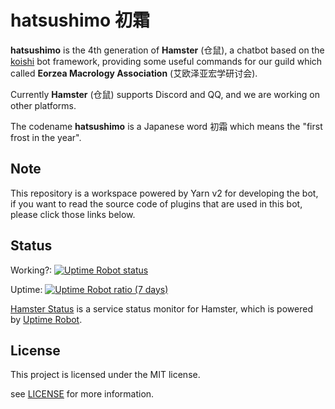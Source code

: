# hatsushimo 初霜

**hatsushimo** is the 4th generation of **Hamster** (仓鼠), a chatbot based on the [koishi](https://github.com/koishijs/koishi) bot framework, providing some useful commands for our guild which called **Eorzea Macrology Association** (艾欧泽亚宏学研讨会).

Currently **Hamster** (仓鼠) supports Discord and QQ, and we are working on other platforms.

The codename **hatsushimo** is a Japanese word 初霜 which means the "first frost in the year".

## Note

This repository is a workspace powered by Yarn v2 for developing the bot,
if you want to read the source code of plugins that are used in this bot,
please click those links below.

## Status

Working?: [![Uptime Robot status](https://img.shields.io/uptimerobot/status/m791225476-3a475d05519cdc78840c30f1?label=Bot%20Status)](https://stats.uptimerobot.com/Kknj0SDmMg)

Uptime: [![Uptime Robot ratio (7 days)](https://img.shields.io/uptimerobot/ratio/7/m791225476-3a475d05519cdc78840c30f1?label=Bot%20Uptime)](https://stats.uptimerobot.com/Kknj0SDmMg)

[Hamster Status](https://stats.uptimerobot.com/Kknj0SDmMg) is a service status monitor for Hamster,
which is powered by [Uptime Robot](https://uptimerobot.com/).

## License

This project is licensed under the MIT license.

see [LICENSE](LICENSE) for more information.
